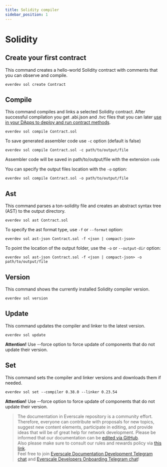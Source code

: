 ```yaml
---
title: Solidity compiler
sidebar_position: 1
---
```


# Solidity

## Create your first contract

This command creates a hello-world Solidity contract with comments that you can observe and compile.

```shell
everdev sol create Contract
```

## Compile

This command compiles and links a selected Solidity contract. After successful compilation you get .abi.json and .tvc files that you can later [use in your DApps to deploy and run contract methods](https://docs.everos.dev/ever-sdk/guides/work_with_contracts/add_contract_to_your_app).

```shell
everdev sol compile Contract.sol
```

To save generated assembler code use `-c` option (default is false)

```shell
everdev sol compile Contract.sol -c path/to/output/file
```

Assembler code will be saved in path/to/output/file with the extension `code`

You can specify the output files location with the `-o` option:

```shell
everdev sol compile Contract.sol -o path/to/output/file
```

## Ast

This command parses a ton-solidity file and creates an abstract syntax tree (AST) to the output directory.

```shell
everdev sol ast Contract.sol
```

To specify the ast format type, use `-f` or `--format` option:

```shell
everdev sol ast-json Contract.sol -f <json | compact-json>
```

To point the location of the output folder, use the `-o` or `--output-dir` option:

```shell
everdev sol ast-json Contract.sol -f <json | compact-json> -o path/to/output/file
```

## Version

This command shows the currently installed Solidity compiler version.

```shell
everdev sol version
```

## Update

This command updates the compiler and linker to the latest version.

```shell
everdev sol update
```

**Attention!** Use --force option to force update of components that do not update their version.

## Set

This command sets the compiler and linker versions and downloads them if needed.

```shell
everdev sol set --compiler 0.38.0 --linker 0.23.54
```

**Attention!** Use --force option to force update of components that do not update their version.

>  The documentation in Everscale repository is a community effort. Therefore, everyone can contribute with proposals for new topics, suggest new content elements, participate in editing, and provide ideas that will be of great help for network development.
Please be informed that our documentation can be [edited via GitHub](https://github.com/everscale-org/docs/issues).  
  Also please make sure to consult our rules and rewards policy via [this link](https://docs.everscale.network/contribute/hot-streams/documentations).  
  Feel free to join [Everscale Documentation Development Telegram chat](https://t.me/+C2IpQXWZtCwxYzEy) and [Everscale Developers Onboarding Telegram chat](https://t.me/+Vca1Gs6uPzIyNWVi)!